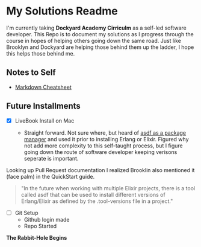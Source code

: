 # My Solutions Readme

I'm currently taking **Dockyard Academy Cirriculm** as a self-led software developer. This Repo is to document my solutions as I progress through the course in hopes of helping others going down the same road. Just like Brooklyn and Dockyard are helping those behind them up the ladder, I hope this helps those behind me.

## Notes to Self
- [Markdown Cheatsheet](https://github.com/adam-p/markdown-here/wiki/Markdown-Cheatsheet)

## Future Installments

- [x] LiveBook Install on Mac

  - Straight forward. Not sure where, but heard of [asdf as a package manager](https://asdf-vm.com/) and used it prior to installing Erlang or Elixir. Figured why not add more complexity to this self-taught process, but I figure going down the route of software developer keeping verisons seperate is important.

Looking up Pull Request documentation I realized Brooklin also mentioned it (face palm) in the QuickStart guide. 

> "In the future when working with multiple Elixir projects, there is a tool called asdf that can be used to install different versions of Erlang/Elixir as defined by the .tool-versions file in a project."

- [ ] Git Setup
  - Github login made
  - Repo Started
  
**The Rabbit-Hole Begins**  


   
